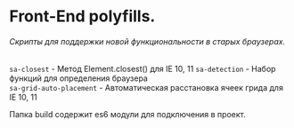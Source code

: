 # Front-End polyfills. #
###### Скрипты для поддержки новой функциональности в старых браузерах. ######

`sa-closest` - Метод Element.closest() для IE 10, 11
`sa-detection` - Набор функций для определения браузера  
`sa-grid-auto-placement` - Автоматическая расстановка ячеек грида для IE 10, 11

Папка build содержит es6 модули для подключения в проект.